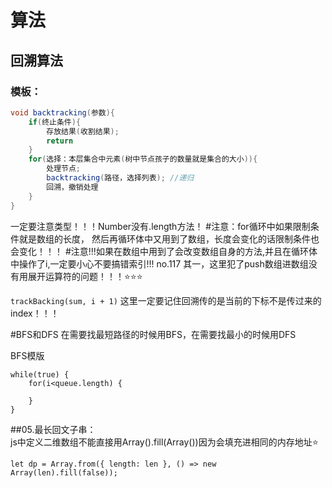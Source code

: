 # 算法

## 回溯算法

### 模板：

```java
void backtracking(参数){
    if(终止条件){
        存放结果(收割结果);
        return
    }
    for(选择：本层集合中元素(树中节点孩子的数量就是集合的大小)){
        处理节点;
        backtracking(路径，选择列表); //递归
        回溯，撤销处理
    }
}
```

一定要注意类型！！！Number没有.length方法！
#注意：for循环中如果限制条件就是数组的长度， 然后再循环体中又用到了数组，长度会变化的话限制条件也会变化！！！
#注意!!!如果在数组中用到了会改变数组自身的方法,并且在循环体中操作了i,一定要小心不要搞错索引!!!  no.117
其一，这里犯了push数组进数组没有用展开运算符的问题！！！⭐⭐⭐

```trackBacking(sum, i + 1)```
这里一定要记住回溯传的是当前的下标不是传过来的index！！！

#BFS和DFS
在需要找最短路径的时候用BFS，在需要找最小的时候用DFS


BFS模版
```
while(true) {
    for(i<queue.length) {
        
    }
}
```

##05.最长回文子串：     
js中定义二维数组不能直接用Array().fill(Array())因为会填充进相同的内存地址⭐️
 ```
 let dp = Array.from({ length: len }, () => new Array(len).fill(false));
 ```   